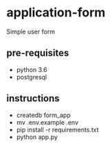 # application-form
Simple user form

## pre-requisites
* python 3.6
* postgresql

## instructions
* createdb form_app
* mv .env.example .env
* pip install -r requirements.txt
* python app.py